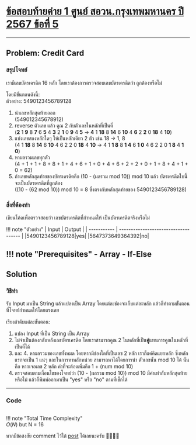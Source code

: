 # [ข้อสอบท้ายค่าย 1 ศูนย์ สอวน.กรุงเทพมหานคร ปี 2567 ข้อที่ 5](https://grader.gchan.moe/problemset/c1_bkk67_5)
---
## Problem: Credit Card
### สรุปโจทย์
เรามีเลขบัตรเครดิต 16 หลัก โดยเราต้องการตรวจสอบเลขบัตรเครดิตว่า ถูกต้องหรือไม่ 

โดยมีขั้นตอนดังนี้:<br>
ตัวอย่าง: 5490123456789128

1.  นำเลขหลักสุดท้ายออก <br>(549012345678912)<br>
2.  reverse ตัวเลข แล้ว คูณ 2 กับตัวเลขในหลักที่เป็นคี่<br>
    (**2** 1 **9** 8 **7** 6 **5** 4 **3** 2 **1** 0 **9** 4 **5** -> **4** 1 **18** 8 **14** 6 **10** 4 **6** 2 **2** 0 **18** 4 **10**)<br>
3.  แบ่งเลขสองหลักใดๆ ให้เป็นหลักเดียว 2 ตัว เช่น 18 -> 1, 8<br>
    (4 1 **18** 8 **14** 6 **10** 4 6 2 2 0 **18** 4 **10** -> 4 1 **1 8** 8 **1 4** 6 **1 0** 4 6 2 2 0 **1 8** 4 **1 0**)<br>
4.  หาผลรวมเลขทุกตัว<br>
    (4 + 1 + 1 + 8 + 8 + 1 + 4 + 6 + 1 + 0 + 4 + 6 + 2 + 2 + 0 + 1 + 8 + 4 + 1 + 0 = 62)<br>
5.  ถ้าเลขหลักสุดท้ายของบัตรเครดิตคือ (10 - (ผลรวม mod 10)) mod 10 แล้ว บัตรเครดิตใบนี้ จะเป็นบัตรเครดิตที่ถูกต้อง<br>
    ((10 - (62 mod 10)) mod 10 = 8 ซึ่งตรงกับหลักสุดท้ายของ 5490123456789128)

### สิ่งที่ต้องทำ
เขียนโค้ดเพื่อตรวจสอบว่า เลขบัตรเครดิตที่กำหนดให้ เป็นบัตรเครดิตจริงหรือไม่

!!! note "ตัวอย่าง"
    | Input      | Output                          |
    | ----------- | ------------------------------------ |
    |5490123456789128|yes|
    |5647373649364392|no|

!!! note "Prerequisites"
    - Array
    - If-Else
---
## Solution
### วิธีทำ

รับ Input มาเป็น String แล้วแปลงเป็น Array โดยแต่ละช่องจะเก็บแต่ละหลัก แล้วก็ทำตามขัั้นตอนที่โจทย์กำหนดให้โดยตรงเลย

เรียงลำดับแต่ละขั้นตอน:

1. แปลง Input ที่เป็น String เป็น Array
2. ไม่จำเป็นต้องกลับหลังเลขบัตรเครดิต โดยเราสามารถคูณ 2 ในหลักที่เป็น**คู่**แทนการคูณในหลักที่เป็นคี่ได้
3. และ 4. หาผลรวมของเลขทั้งหมด โดยหากมีช่องใดที่เป็นเลข 2 หลัก เราก็แค่คิดแยกหลัก ซึ่งหลักแรกจะเป็น 1 แน่ๆ และในการหาหลักหน่วย สามารถหาได้โดยการนำ ตัวเลขนั้น mod 10 ได้ นั่นคือ หากเจอเลข 2 หลัก ค่าที่จะต้องเพิ่มคือ 1 + (num mod 10)
5. ตรวจสอบตามเงื่อนไขของโจทย์ว่า (10 - (ผลรวม mod 10)) mod 10 มีค่าเท่ากับหลักสุดท้ายหรือไม่ แล้วก็พิมพ์ออกมาเป็น "yes" หรือ "no" ตามที่เช็กได้

---
### Code

```cpp title="credit_card.c"

```
!!! note "Total Time Complexity"  
    $O(N)$ but N = 16

หากมีข้อสงสัย comment ไว้ใต้ [post](https://web.facebook.com/share/p/1BF9b2z7V9/) ได้เลยนะครับ 🙇‍♂️🙇‍♂️  